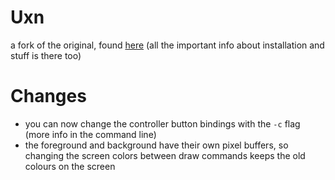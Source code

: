 # Uxn

a fork of the original, found [here](https://git.sr.ht/~rabbits/uxn)
(all the important info about installation and stuff is there too)

# Changes

- you can now change the controller button bindings with the `-c` flag (more info in the command line)
- the foreground and background have their own pixel buffers, so changing the screen colors between draw commands keeps the old colours on the screen

